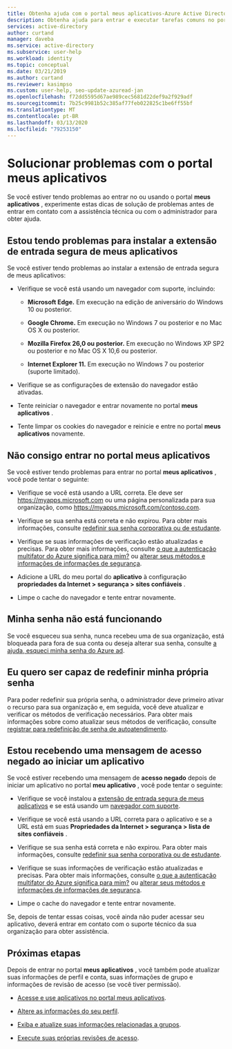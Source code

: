 ```yaml
---
title: Obtenha ajuda com o portal meus aplicativos-Azure Active Directory | Microsoft Docs
description: Obtenha ajuda para entrar e executar tarefas comuns no portal meus aplicativos.
services: active-directory
author: curtand
manager: daveba
ms.service: active-directory
ms.subservice: user-help
ms.workload: identity
ms.topic: conceptual
ms.date: 03/21/2019
ms.author: curtand
ms.reviewer: kasimpso
ms.custom: user-help, seo-update-azuread-jan
ms.openlocfilehash: f72dd5595d67ae989cec5681d22def9a2f929adf
ms.sourcegitcommit: 7b25c9981b52c385af77feb022825c1be6ff55bf
ms.translationtype: MT
ms.contentlocale: pt-BR
ms.lasthandoff: 03/13/2020
ms.locfileid: "79253150"
---
```

# <a name="troubleshoot-problems-with-the-my-apps-portal"></a>Solucionar problemas com o portal meus aplicativos

Se você estiver tendo problemas ao entrar no ou usando o portal **meus aplicativos** , experimente estas dicas de solução de problemas antes de entrar em contato com a assistência técnica ou com o administrador para obter ajuda.

## <a name="im-having-trouble-installing-the-my-apps-secure-sign-in-extension"></a>Estou tendo problemas para instalar a extensão de entrada segura de meus aplicativos

Se você estiver tendo problemas ao instalar a extensão de entrada segura de meus aplicativos:

- Verifique se você está usando um navegador com suporte, incluindo:

    - **Microsoft Edge.** Em execução na edição de aniversário do Windows 10 ou posterior.

    - **Google Chrome.** Em execução no Windows 7 ou posterior e no Mac OS X ou posterior.

    - **Mozilla Firefox 26,0 ou posterior.** Em execução no Windows XP SP2 ou posterior e no Mac OS X 10,6 ou posterior.

    - **Internet Explorer 11.** Em execução no Windows 7 ou posterior (suporte limitado).

- Verifique se as configurações de extensão do navegador estão ativadas.

- Tente reiniciar o navegador e entrar novamente no portal **meus aplicativos** .

- Tente limpar os cookies do navegador e reinicie e entre no portal **meus aplicativos** novamente.

## <a name="i-cant-sign-in-to-the-my-apps-portal"></a>Não consigo entrar no portal **meus aplicativos**

Se você estiver tendo problemas para entrar no portal **meus aplicativos** , você pode tentar o seguinte:

- Verifique se você está usando a URL correta. Ele deve ser https://myapps.microsoft.com ou uma página personalizada para sua organização, como https://myapps.microsoft.com/contoso.com.

- Verifique se sua senha está correta e não expirou. Para obter mais informações, consulte [redefinir sua senha corporativa ou de estudante](active-directory-passwords-update-your-own-password.md).

- Verifique se suas informações de verificação estão atualizadas e precisas. Para obter mais informações, consulte [o que a autenticação multifator do Azure significa para mim?](multi-factor-authentication-end-user.md) ou [alterar seus métodos e informações de informações de segurança](security-info-add-update-methods-overview.md).

- Adicione a URL do meu portal do **aplicativo** à configuração **propriedades da Internet > segurança > sites confiáveis** .

- Limpe o cache do navegador e tente entrar novamente.

## <a name="my-password-isnt-working"></a>Minha senha não está funcionando

Se você esqueceu sua senha, nunca recebeu uma de sua organização, está bloqueada para fora de sua conta ou deseja alterar sua senha, consulte [a ajuda, esqueci minha senha do Azure ad](active-directory-passwords-update-your-own-password.md).

## <a name="i-want-to-be-able-to-reset-my-own-password"></a>Eu quero ser capaz de redefinir minha própria senha

Para poder redefinir sua própria senha, o administrador deve primeiro ativar o recurso para sua organização e, em seguida, você deve atualizar e verificar os métodos de verificação necessários. Para obter mais informações sobre como atualizar seus métodos de verificação, consulte [registrar para redefinição de senha de autoatendimento](active-directory-passwords-reset-register.md).

## <a name="im-getting-an-access-denied-message-when-i-start-an-app"></a>Estou recebendo uma mensagem de acesso negado ao iniciar um aplicativo

Se você estiver recebendo uma mensagem de **acesso negado** depois de iniciar um aplicativo no portal **meu aplicativo** , você pode tentar o seguinte:

- Verifique se você instalou a [extensão de entrada segura de meus aplicativos](my-apps-portal-end-user-access.md#download-and-install-the-my-apps-secure-sign-in-extension) e se está usando um [navegador com suporte](my-apps-portal-end-user-access.md#supported-browsers).

- Verifique se você está usando a URL correta para o aplicativo e se a URL está em suas **Propriedades da Internet > segurança > lista de sites confiáveis** .

- Verifique se sua senha está correta e não expirou. Para obter mais informações, consulte [redefinir sua senha corporativa ou de estudante](active-directory-passwords-update-your-own-password.md).

- Verifique se suas informações de verificação estão atualizadas e precisas. Para obter mais informações, consulte [o que a autenticação multifator do Azure significa para mim?](multi-factor-authentication-end-user.md) ou [alterar seus métodos e informações de informações de segurança](security-info-add-update-methods-overview.md).

- Limpe o cache do navegador e tente entrar novamente.

Se, depois de tentar essas coisas, você ainda não puder acessar seu aplicativo, deverá entrar em contato com o suporte técnico da sua organização para obter assistência.

## <a name="next-steps"></a>Próximas etapas

Depois de entrar no portal **meus aplicativos** , você também pode atualizar suas informações de perfil e conta, suas informações de grupo e informações de revisão de acesso (se você tiver permissão).

- [Acesse e use aplicativos no portal meus aplicativos](my-apps-portal-end-user-access.md).

- [Altere as informações do seu perfil](my-apps-portal-end-user-update-profile.md).

- [Exiba e atualize suas informações relacionadas a grupos](my-apps-portal-end-user-groups.md).

- [Execute suas próprias revisões de acesso](my-apps-portal-end-user-access-reviews.md).
